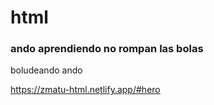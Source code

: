 # html

### ando aprendiendo no rompan las bolas
boludeando ando

https://zmatu-html.netlify.app/#hero
